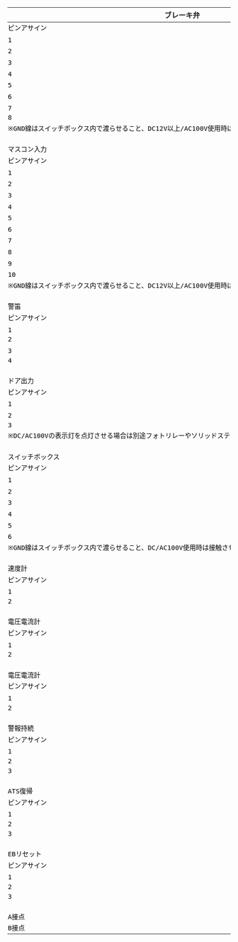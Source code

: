 <html xmlns:v="urn:schemas-microsoft-com:vml"
xmlns:o="urn:schemas-microsoft-com:office:office"
xmlns:x="urn:schemas-microsoft-com:office:excel"
xmlns="http://www.w3.org/TR/REC-html40">

<head>

<meta name=ProgId content=Excel.Sheet>
<meta name=Generator content="Microsoft Excel 15">
<link id=Main-File rel=Main-File
href="file:///C:/Users/KENTOK~1/AppData/Local/Temp/msohtmlclip1/01/clip.htm">
<link rel=File-List
href="file:///C:/Users/KENTOK~1/AppData/Local/Temp/msohtmlclip1/01/clip_filelist.xml">
<style>
<!--table
	{mso-displayed-decimal-separator:"\.";
	mso-displayed-thousand-separator:"\,";}
@page
	{margin:.75in .7in .75in .7in;
	mso-header-margin:.3in;
	mso-footer-margin:.3in;}
.font5
	{color:windowtext;
	font-size:6.0pt;
	font-weight:400;
	font-style:normal;
	text-decoration:none;
	font-family:"Yu Gothic", monospace;
	mso-font-charset:128;}
tr
	{mso-height-source:auto;
	mso-ruby-visibility:none;}
col
	{mso-width-source:auto;
	mso-ruby-visibility:none;}
br
	{mso-data-placement:same-cell;}
td
	{padding-top:1px;
	padding-right:1px;
	padding-left:1px;
	mso-ignore:padding;
	color:black;
	font-size:11.0pt;
	font-weight:400;
	font-style:normal;
	text-decoration:none;
	font-family:"Yu Gothic", monospace;
	mso-font-charset:128;
	mso-number-format:General;
	text-align:general;
	vertical-align:bottom;
	border:none;
	mso-background-source:auto;
	mso-pattern:auto;
	mso-protection:locked visible;
	white-space:nowrap;
	mso-rotate:0;}
.xl63
	{text-align:center;
	border:.5pt solid windowtext;}
.xl64
	{text-align:center;}
.xl65
	{text-align:left;}
.xl66
	{font-family:"Microsoft JhengHei", sans-serif;
	mso-font-charset:0;
	text-align:center;}
.xl67
	{font-family:"Microsoft JhengHei", sans-serif;
	mso-font-charset:0;
	text-align:center;}
.xl68
	{font-weight:700;
	text-align:center;}
.xl69
	{text-align:center;
	border:.5pt solid windowtext;
	background:#E2EFDA;
	mso-pattern:black none;}
.xl70
	{text-align:center;
	border-top:.5pt solid windowtext;
	border-right:none;
	border-bottom:.5pt solid windowtext;
	border-left:.5pt solid windowtext;
	background:#E2EFDA;
	mso-pattern:black none;}
.xl71
	{text-align:center;
	border-top:.5pt solid windowtext;
	border-right:.5pt solid windowtext;
	border-bottom:.5pt solid windowtext;
	border-left:none;
	background:#E2EFDA;
	mso-pattern:black none;}
.xl72
	{text-align:center;
	border-top:.5pt solid windowtext;
	border-right:none;
	border-bottom:.5pt solid windowtext;
	border-left:.5pt solid windowtext;}
.xl73
	{text-align:center;
	border-top:.5pt solid windowtext;
	border-right:.5pt solid windowtext;
	border-bottom:.5pt solid windowtext;
	border-left:none;}
ruby
	{ruby-align:left;}
rt
	{color:windowtext;
	font-size:6.0pt;
	font-weight:400;
	font-style:normal;
	text-decoration:none;
	font-family:"Yu Gothic", monospace;
	mso-font-charset:128;
	mso-char-type:katakana;
	display:none;}
-->
</style>
</head>

<body link="#0563C1" vlink="#954F72">


ブレーキ弁 | CN1 |   |   |   |   |   |   |   |   |   |  
-- | -- | -- | -- | -- | -- | -- | -- | -- | -- | -- | --
ピンアサイン | 仕様 | ON | OFF | 備考 |   |   |   |   |   |  
1 | DC5V出力 | 5V | 5V | - | - |   |   |   |   |   |  
2 | アナログ入力 | 0～5V | - | - | 200Ω～10kΩ程度まで対応 |   | 緩め位置：青ボタンを3秒以上長押しで設定
3 | GND | - | - | - |   | 非常※位置：赤ボタンを3秒以上長押しで設定
4 | 接点入力 | GNDと短絡 | オープン | ATS電源(214A線) |   | ※非常抜取タイプの場合は抜取位置 |  
5 | 接点入力 | GNDと短絡 | オープン | 非常(115B線) |   |   |   |   |   |  
6 | 接点入力 | GNDと短絡 | オープン | B1電源(10線) |   |   |   |   |   |  
7 | 接点入力 | GNDと短絡 | オープン | 非常(216線) |   |   |   |   |   |  
8 | GND | - | - | - |   |   |   |   |   |  
※GND線はスイッチボックス内で渡らせること、DC12V以上/AC100V使用時は接触させず、リレーなどで絶縁させること |   |   |   |   |   |  
  |   |   |   |   |   |   |   |   |   |   |  
マスコン入力 | CN2 |   |   |   |   |   |   |   |   |   |  
ピンアサイン | 仕様 | ON | OFF | 備考 |   | 331e(短絡板、1ノッチ) |   |  
1 | 接点入力 | GNDと短絡 | オープン | 1ノッチ(331e線) |   | ┌ | ー※ | 331h | GND |  
2 | 接点入力 | GNDと短絡 | オープン | 2ノッチ(2線) |   | ｜ | ー | 2 | 2ノッチ |  
3 | 接点入力 | GNDと短絡 | オープン | 3ノッチ(3線) |   | ｜ | ー | 3 | 3ノッチ |  
4 | 接点入力 | GNDと短絡 | オープン | 4ノッチ(7線) |   | ｜ | ー | 7 | 4ノッチ |  
5 | 接点入力 | GNDと短絡 | オープン | 5ノッチ(17線) |   | └ | ー | 17 | 5ノッチ |  
6 | 接点入力 | GNDと短絡 | オープン | 抑速(14線) |   | ー※ | ー | 14 | 抑速 | ※片側を331fまたは331h(GND)と接続
7 | GND | - | - | GND(331h線) |   |   |   |   |   |  
8 | 接点入力 | GNDと短絡 | オープン | 前進(4線) |   | ー | ┐ | 4 | 前進 |  
9 | 接点入力 | GNDと短絡 | オープン | 後進(5線) |   | ー | ｜ | 5 | 後進 |  
10 | GND | - | - | GND(331f線) |   |   | ｜ | 331h | GND | ※1ノッチの331hと短絡板で接続されていない場合は接続
※GND線はスイッチボックス内で渡らせること、DC12V以上/AC100V使用時は接触させず、リレーなどで絶縁させること |   |   |   |   |   |  
  |   |   |   |   |   |   |   |   |   |   |  
警笛 | CN3 |   |   |   |   |   |   |   |   |   |  
ピンアサイン | 仕様 | ON | OFF | 備考 |   |   |   |   |   |  
1 | 接点入力 | GNDと短絡 | オープン | 警笛1 |   |   |   |   |   |  
2 | GND | - | - | - |   |   |   |   |   |  
3 | 接点入力 | GNDと短絡 | オープン | 警笛2 |   |   |   |   |   |  
4 | GND | - | - | - |   |   |   |   |   |  
  |   |   |   |   |   |   |   |   |   |   |  
ドア出力 | CN4 |   |   |   |   |   |   |   |   |   |  
ピンアサイン | 仕様 | ON | OFF | 出力電流 |   |   |   |   |   |  
1 | TTL出力 | 0-5V出力 | 0V | 5V | ※マイコンレベル(～20mA程度) |   |   |   |   |   |  
2 | (NPN) | 未使用 | - | - | - |   |   |   |   |   |  
3 | GND | - | - | - |   |   |   |   |   |  
※DC/AC100Vの表示灯を点灯させる場合は別途フォトリレーやソリッドステートリレー等で回路構成すること |   |   |   |   |   |  
  |   |   |   |   |   |   |   |   |   |   |  
スイッチボックス | CN5 |   |   |   |   |   |   |   |   |   |  
ピンアサイン | 仕様 | ON | OFF | 備考 |   |   |   |   |   |  
1 | 接点入力 | GNDと短絡 | オープン | ATS確認   A接点/B接点対応(アプリ設定) |   |   |   |   |   |  
2 | 接点入力 | GNDと短絡 | オープン | 未使用(乗務員室灯) |   |   |   |   |   |  
3 | 接点入力 | GNDと短絡 | オープン | 未使用(減光) |   |   |   |   |   |  
4 | 接点入力 | GNDと短絡 | オープン | 未使用(前照灯) |   |   |   |   |   |  
5 | 接点入力 | GNDと短絡 | オープン | パンタ下 A接点 |   |   |   |   |   |  
6 | 接点入力 | GNDと短絡 | オープン | 抑速(14線) |   |   |   |   |   |  
※GND線はスイッチボックス内で渡らせること、DC/AC100V使用時は接触させず、リレーなどで絶縁させること |   |   |   |   |   |  
  |   |   |   |   |   |   |   |   |   |   |  
速度計 | CN6 |   |   |   |   |   |   |   |   |   |  
ピンアサイン | 仕様 | ON | OFF | 備考 |   |   |   |   |   |  
1 | アナログ出力 | 0～5V | 5V(可変抵抗により調整) | 0V | MCP4725 ～20mA程度 |   |   |   |   |   |  
2 | GND | - | - | - |   |   |   |   |   |  
  |   |   |   |   |   |   |   |   |   |   |  
電圧電流計 | CN7 |   |   |   |   |   |   |   |   |   |  
ピンアサイン | 仕様 | ON | OFF | 備考 |   |   |   |   |   |  
1 | アナログ出力 | 0～5V | 5V(可変抵抗により調整) | 0V | MCP4725 ～20mA程度 |   |   |   |   |   |  
2 | GND | - | - | - |   |   |   |   |   |  
  |   |   |   |   |   |   |   |   |   |   |  
電圧電流計 | CN8 |   |   |   |   |   |   |   |   |   |  
ピンアサイン | 仕様 | ON | OFF | 備考 |   |   |   |   |   |  
1 | DC5V出力 | 5V | 5V(可変抵抗により調整) | 0V | - |   |   |   |   |   |  
2 | GND | - | - | - |   |   |   |   |   |  
  |   |   |   |   |   |   |   |   |   |   |  
警報持続 | CN11 |   |   |   |   |   |   |   |   |   |  
ピンアサイン | 仕様 | ON | OFF | 備考 |   |   |   |   |   |  
1 | 接点入力 | GNDと短絡 | オープン | A接点/B接点 対応(アプリ設定) |   |   |   |   |   |  
2 | - | - | - | - |   |   |   |   |   |  
3 | GND | - | - | - |   |   |   |   |   |  
  |   |   |   |   |   |   |   |   |   |   |  
ATS復帰 | CN12 |   |   |   |   |   |   |   |   |   |  
ピンアサイン | 仕様 | ON | OFF | 備考 |   |   |   |   |   |  
1 | 接点入力 | GNDと短絡 | オープン | A接点 |   |   |   |   |   |  
2 | - | - | - | - |   |   |   |   |   |  
3 | GND | - | - | - |   |   |   |   |   |  
  |   |   |   |   |   |   |   |   |   |   |  
EBリセット | CN13 |   |   |   |   |   |   |   |   |   |  
ピンアサイン | 仕様 | ON | OFF | 備考 |   |   |   |   |   |  
1 | 接点入力 | GNDと短絡 | オープン | A接点 |   |   |   |   |   |  
2 | - | - | - | - |   |   |   |   |   |  
3 | GND | - | - | - |   |   |   |   |   |  
  |   |   |   |   |   |   |   |   |   |   |  
A接点 | 接触でON/オープンでOFF |   |   |   |   |   |   |   |  
B接点 | 接触でOFF/オープンでON |   |   |   |   |   |   |   |  


